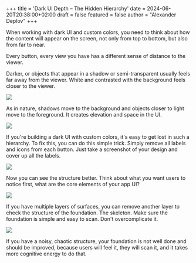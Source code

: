 +++
title = 'Dark UI Depth – The Hidden Hierarchy'
date = 2024-06-20T20:38:00+02:00
draft = false
featured = false
author = "Alexander Deplov"
+++

When working with dark UI and custom colors, you need to think about how the content will appear on the screen, not only from top to bottom, but also from far to near.

Every button, every view you have has a different sense of distance to the viewer. 

Darker, or objects that appear in a shadow or semi-transparent usually feels far away from the viewer. White and contrasted with the background feels closer to the viewer. 

![](images/0.jpg)

As in nature, shadows move to the background and objects closer to light move to the foreground. It creates elevation and space in the UI.

![](images/4.jpg)

If you're building a dark UI with custom colors, it's easy to get lost in such a hierarchy. To fix this, you can do this simple trick. Simply remove all labels and icons from each button. Just take a screenshot of your design and cover up all the labels.

![](images/1.jpg)

Now you can see the structure better. Think about what you want users to notice first, what are the core elements of your app UI?

![](images/2.jpg)

If you have multiple layers of surfaces, you can remove another layer to check the structure of the foundation. The skeleton. Make sure the foundation is simple and easy to scan. Don't overcomplicate it. 


![](images/3.jpg)

If you have a noisy, chaotic structure, your foundation is not well done and should be improved, because users will feel it, they will scan it, and it takes more cognitive energy to do that. 






